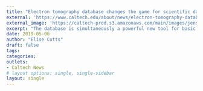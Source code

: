 ```yaml
---
title: "Electron tomography database changes the game for scientific data distribution"
external: 'https://www.caltech.edu/about/news/electron-tomography-database-changes-game-scientific-data-distribution'
external_image: 'https://caltech-prod.s3.amazonaws.com/main/images/jensen-rc02-800x600p08c08f41.width-450.gif'
excerpt: "The database is simultaneously a powerful new tool for basic research and proof of concept for a new model of scientific data sharing."
date: 2019-05-06
author: "Elise Cutts"
draft: false
tags:
categories:
outlets:
- Caltech News
# layout options: single, single-sidebar
layout: single
---
```


